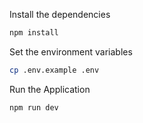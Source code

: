 Install the dependencies
```bash
npm install
```

Set the environment variables
```bash
cp .env.example .env
```

Run the Application
```bash
npm run dev
```